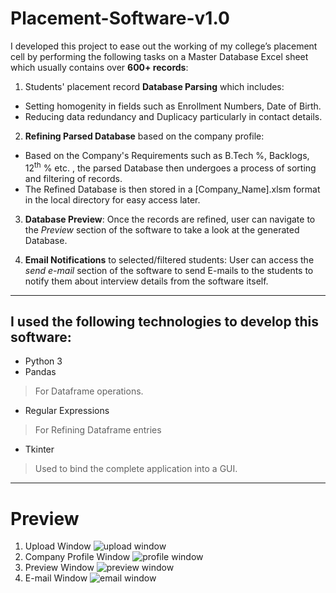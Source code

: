 # Placement-Software-v1.0
I developed this project to ease out the working of my college’s placement cell by performing the following tasks on a Master Database Excel sheet which usually contains over **600+ records**: 

1. Students' placement record **Database Parsing** which includes:
* Setting homogenity in fields such as Enrollment Numbers, Date of Birth.
* Reducing data redundancy and Duplicacy particularly in contact details.
2. **Refining Parsed Database** based on the company profile:
* Based on the Company's Requirements such as B.Tech %, Backlogs, 12<sup>th</sup> % etc. , the parsed Database then undergoes a process of sorting and filtering of records.
* The Refined Database is then stored in a [Company_Name].xlsm format in the local directory for easy access later.
3. **Database Preview**: Once the records are refined, user can navigate to the *Preview* section of the software to take a look at the generated Database.

4. **Email Notifications** to selected/filtered students: User can access the *send e-mail* section of the software to send 
E-mails to the students to notify them about interview details from the software itself. 
***
## I used the following technologies to develop this software:
+ Python 3
+ Pandas
> For Dataframe operations.
+ Regular Expressions
> For Refining Dataframe entries
+ Tkinter
> Used to bind the complete application into a GUI.
***
# Preview
1. Upload Window
![upload window](https://user-images.githubusercontent.com/43851597/61184069-d14efb00-a666-11e9-8922-418c5cb751aa.gif)
2. Company Profile Window
![profile window](https://user-images.githubusercontent.com/43851597/61184102-5f2ae600-a667-11e9-8e74-24dd7631f1f9.gif)
3. Preview Window
![preview window](https://user-images.githubusercontent.com/43851597/61184154-0ad43600-a668-11e9-898f-871b116f79ba.gif)
4. E-mail Window
![email window](https://user-images.githubusercontent.com/43851597/61184196-98178a80-a668-11e9-88b6-ebea3d4fb4ef.gif)
